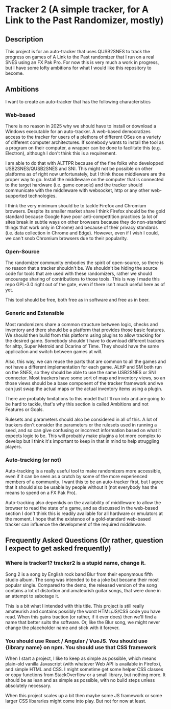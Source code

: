 # Tracker 2 (A simple tracker, for A Link to the Past Randomizer, mostly)

## Description 

This project is for an auto-tracker that uses QUSB2SNES to track the progress on games of A Link to the Past randomizer that I run on a real SNES using an FX Pak Pro. For now this is very much a work in progress, but I have some lofty ambitions  for what I would like this repository to become.

## Ambitions

I want to create an auto-tracker that has the following characteristics

### Web-based

There is no reason in 2025 why we should have to install or download a Windows executable for an auto-tracker. A web-based democratizes access to the tracker for users of a plethora of different OSes on a variety of different computer architectures. If somebody wants to install the tool as a program on their computer, a wrapper can be done to facilitate this (e.g. Electron), although I don't think this is a requirement.

I am able to do that with ALTTPR because of the fine folks who developped USB2SNES/QUSB2SNES and SNI. This might not be possible on other platforms as of right now unfortunately, but I think those middleware are the proper way to go. Install the middleware on the computer that is connected to the target hardware (i.e. game console) and the tracker should communicate with the middleware with websocket, http or any other web-supported technologies.

I think the very minimum should be to tackle Firefox and Chromium browsers. Despite its smaller market share I think Firefox should be the gold standard because Google have poor anti-compettition practices (a lot of sites break in subtle ways on other browsers because they do non-standard things that work only in Chrome) and because of their privacy standards (i.e. data collection in Chrome and Edge). However, even if I wish I could, we can't snob Chromium browsers due to their popularity.

### Open-Source

The randomizer community embodies the spirit of open-source, so there is no reason that a tracker shouldn't be. We shouldn't be hiding the source code for tools that are used with these randomizers, rather we should encourage sharing of contributions to those tools. This is way I made this repo GPL-3.0 right out of the gate, even if there isn't much useful here as of yet.

This tool should be free, both free as in software and free as in beer. 

### Generic and Extensible

Most randomizers share a common structure between logic, checks and inventory and there should be a platform that provides those basic features. We should then build from this platform using plugins to allow tracking for the desired game. Somebody shouldn't have to download different trackers for alttp, Super Metroid and Ocarina of Time. They should have the same application and switch between games at will.

Also, this way, we can reuse the parts that are common to all the games and not have a different implementation for each game. ALttP and SM both run on the SNES, so they should be able to use the same USB2SNES or SNI connector. Most trackers have some sort of map and inventory views, so an those views should be a base component of the tracker framework and we can just swap the actual maps or the actual inventory items using a plugin.

There are probably limitations to this model that I'll run into and are going to be hard to tackle, that's why this section is called Ambitions and not Features or Goals.

Rulesets and parameters should also be considered in all of this. A lot of trackers don't consider the parameters or the rulesets used in running a seed, and so can give confusing or incorrect information based on what it expects logic to be. This will probably make plugins a lot more complex to develop but I think it's important to keep in that in mind to help struggling players.

### Auto-tracking (or not)

Auto-tracking is a really useful tool to make randomizers more accessible, even if it can be seen as a crutch by some of the more experienced members of a community. I want this to be an auto-tracker first, but I agree that it should also be usable by people without it (not everybody has the means to spend on a FX Pak Pro).

Auto-tracking also depenkds on the availability of middleware to allow the browser to read the state of a game, and as discussed in the web-based section I don't think this is readily available for all hardware or emulators at the moment. I hope that the existence of a gold-standard web-based tracker can influence the development of the required middleware.

## Frequently Asked Questions (Or rather, question I expect to get asked frequently)

### Where is tracker1? tracker2 is a stupid name, change it.

Song 2 is a song by English rock band Blur from their eponymous fifth studio album. The song was intended to be a joke but became their most popular single. Compared to the demo, the released version of the song contains a lot of distortion and amateurish guitar songs, that were done in an attempt to sabotage it.

This is a bit what I intended with this title. This project is still really amateurish and contains possibly the worst HTML/JS/CSS code you have read. When this gains traction (or rather, if it ever does) then we'll find a name that better suits the software. Or, like the Blur song, we might never change the placeholder name and stick with it forever.

### You should use React / Angular / VueJS. You should use {library name} on npm. You should use that CSS framework

When I start a project, I like to keep as simple as possible, which means plain-old vanilla Javascript (with whatever Web API is available in Firefox), and simple HTML and CSS. I might sometime get some helper CSS classes or copy functions from StackOverflow or a small library, but nothing more. It should be as lean and as simple as possible, with no build steps unless absolutely necessary.

When this project scales up a bit then maybe some JS framework or some larger CSS libararies might come into play. But not for now at least.